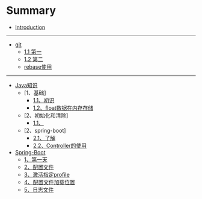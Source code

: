 # Summary

* [Introduction](README.md)

-----
* [     git](git/README.md)
    * [1.1 第一](git/第一1.1.md)
    * [1.2 第二](git/第二1.2.md)
    * [rebase使用](git/rebase使用.md)

-----
* [Java知识](java/README.md)
    * [1、基础]
        * [1.1、初识](java/1、基础/1.1、初识.md)
        * [1.2、float数据在内存存储](java/1、基础/1.2、float数据在内存存储.md)
    * [2、初始化和清除]
        * [1.1、](java/1、初始化和清除/2.1、重载.md)
    * [2、spring-boot]
        * [2.1、了解](java/2、spring-boot/2.1、了解知识.md)
        * [2.2、Controller的使用](java/2、spring-boot/2.2、Controller的使用.md)
* [Spring-Boot](Spring-Boot/README.md)
    * [1、第一天](Spring-Boot/1、第一天.md)
    * [2、配置文件](Spring-Boot/2、配置文件.md)
    * [3、激活指定profile](Spring-Boot/3、激活指定profile.md)
    * [4、配置文件加载位置](Spring-Boot/4、配置文件加载位置.md)
    * [5、日志文件](Spring-Boot/5、日志文件.md)

